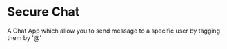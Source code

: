 # Secure Chat 

A Chat App which allow you to send message to a specific user by tagging them by '@'

